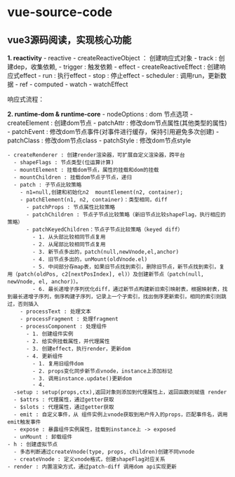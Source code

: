 # vue-source-code


## vue3源码阅读，实现核心功能


 **1. reactivity**
    - reactive
      - createReactiveObject ： 创建响应式对象
      - track : 创建dep，收集依赖,
      - trigger : 触发依赖
    - effect
      - createReactiveEffect : 创建响应式effect
      - run : 执行effect
      - stop : 停止effect
      - scheduler : 调用run，更新数据
    - ref
    - computed
    - watch
    - watchEffect

 响应式流程：

 **2. runtime-dom & runtime-core**
    - nodeOptions : dom 节点选项
      - createElement : 创建dom节点
      - patchAttr :  修改dom节点属性(其他类型的属性)
      - patchEvent : 修改dom节点事件(对事件进行缓存，保持引用避免多次创建)
      - patchClass : 修改dom节点class
      - patchStyle : 修改dom节点style

    - createRenderer : 创建render渲染器，可扩展自定义渲染器，跨平台
      - shapeFlags : 节点类型(位运算计算)
      - mountElement : 挂载dom节点，属性的挂载和dom的挂载
      - mountChildren : 挂载dom节点子节点，递归
      - patch : 子节点比较策略
        - n1=null,创建和初始化n2  mountElement(n2, container);
        - patchElement(n1, n2, container)：类型相同，diff
          - patchProps : 节点属性比较策略
          - patchChildren : 节点子节点比较策略（新旧节点比较shapeFlag，执行相应的策略）
          - patchKeyedChildren：节点子节点比较策略（keyed diff）
            - 1. 从头部比较相同节点复用
            - 2. 从尾部比较相同节点复用
            - 3. 新节点多出的，patch(null,newVnode,el,anchor)
            - 4. 旧节点多出的，unMount(oldVnode.el)
            - 5. 中间部分存map表，如果旧节点找到索引，删除旧节点，新节点找到索引，复用（patch(oldPos, c2[nextPosIndex], el)）及创建新节点（patch(null, newVnode, el, anchor)）。
            - 6. 最长递增子序列优化diff，通过新节点构建新旧索引映射表，根据映射表，找到最长递增子序列，倒序构建子序列，记录上一个子索引，找出倒序更新索引，相同的索引则跳过，否则插入
        - processText : 处理文本
        - processFragment : 处理fragment
        - processComponent : 处理组件
          - 1. 创建组件实例
          - 2. 给实例挂载属性，并代理属性
          - 3. 创建effect，执行render，更新dom
          - 4. 更新组件
            - 1. 复用旧组件dom
            - 2. props变化同步新节点vnode，instance上添加标记
            - 3. 调用instance.update()更新dom
            - 4. 
      -setup : setup(props,ctx),返回对象则添加到代理属性上，返回函数则赋值 render
      - $attrs : 代理属性，通过getter获取
      - $slots : 代理属性，通过getter获取
      - emit : 自定义事件，从 组件实例上vnode获取到用户传入的props，匹配事件名，调用emit触发事件
      - expose : 暴露组件实例属性，挂载到instance上 -> exposed
      - unMount : 卸载组件
    - h : 创建虚拟节点
      - 多态判断通过createVnode(type, props, children)创建不同vnode
      - createVnode : 定义vnode格式，创建shapeFlag对应关系
    - render : 内置渲染方式，通过patch-diff 调用dom api实现更新
    